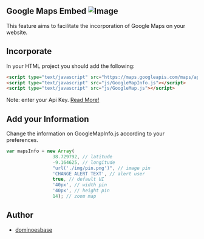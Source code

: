 ## Google Maps Embed ![Image](https://img.shields.io/pypi/status/Django.svg)
This feature aims to facilitate the incorporation of Google Maps on your website.

## Incorporate
In your HTML project you should add the following:
```html
<script type="text/javascript" src="https://maps.googleapis.com/maps/api/js?key=[YOUR-API-KEY]"></script>
<script type="text/javascript" src="js/GoogleMapInfo.js"></script>
<script type="text/javascript" src="js/GoogleMap.js"></script>
```
Note: enter your Api Key. [Read More!](https://developers.google.com/maps/documentation/javascript/get-api-key)

## Add your Information
Change the information on GoogleMapInfo.js according to your preferences.
```javascript
var mapsInfo = new Array(
                 38.729792, // latitude
                 -9.164625, // longitude
                 "url('./img/pin.png')", // image pin
                 'CHANGE ALERT TEXT', // alert user
                 true, // default UI
                 '40px', // width pin
                 '40px', // height pin
                 14); // zoom map
```
## Author
* [dominoesbase](https://twitter.com/jorgedominoes)
